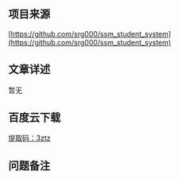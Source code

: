 ## 项目来源
[https://github.com/srg000/ssm_student_system](https://github.com/srg000/ssm_student_system)
## 文章详述
暂无
## 百度云下载
[提取码：3ztz](https://pan.baidu.com/s/18fVVhxW11GBiYAqBokWq0w)
## 问题备注